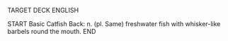 TARGET DECK
ENGLISH

START
Basic
Catfish
Back: n. (pl. Same) freshwater fish with whisker-like barbels round the mouth.
END

